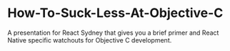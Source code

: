 # How-To-Suck-Less-At-Objective-C
A presentation for React Sydney that gives you a brief primer and React Native specific watchouts for Objective C development.
